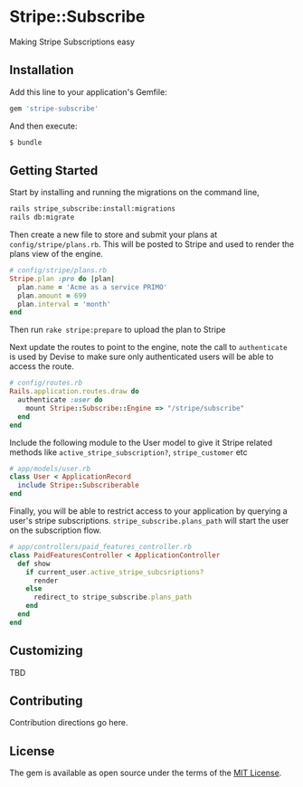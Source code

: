 # Stripe::Subscribe

Making Stripe Subscriptions easy

## Installation
Add this line to your application's Gemfile:

```ruby
gem 'stripe-subscribe'
```

And then execute:
```bash
$ bundle
```

## Getting Started

Start by installing and running the migrations on the command line,

```bash
rails stripe_subscribe:install:migrations
rails db:migrate
```

Then create a new file to store and submit your plans at `config/stripe/plans.rb`. This will be posted to Stripe and used to render the plans view of the engine.

```ruby
# config/stripe/plans.rb
Stripe.plan :pro do |plan|
  plan.name = 'Acme as a service PRIMO'
  plan.amount = 699
  plan.interval = 'month'
end
```

Then run `rake stripe:prepare` to upload the plan to Stripe

Next update the routes to point to the engine, note the call to `authenticate` is used by Devise to make sure only authenticated users will be able to access the route.

```ruby
# config/routes.rb
Rails.application.routes.draw do
  authenticate :user do
    mount Stripe::Subscribe::Engine => "/stripe/subscribe"
  end
end
```

Include the following module to the User model to give it Stripe related methods like `active_stripe_subscription?`, `stripe_customer` etc

```ruby
# app/models/user.rb
class User < ApplicationRecord
  include Stripe::Subscriberable
end
```

Finally, you will be able to restrict access to your application by querying a user's stripe subscriptions. `stripe_subscribe.plans_path` will start the user on the subscription flow.

```ruby
# app/controllers/paid_features_controller.rb
class PaidFeaturesController < ApplicationController
  def show
    if current_user.active_stripe_subcsriptions?
      render
    else
      redirect_to stripe_subscribe.plans_path
    end
  end
end
```

## Customizing

TBD

## Contributing

Contribution directions go here.

## License

The gem is available as open source under the terms of the [MIT License](https://opensource.org/licenses/MIT).
